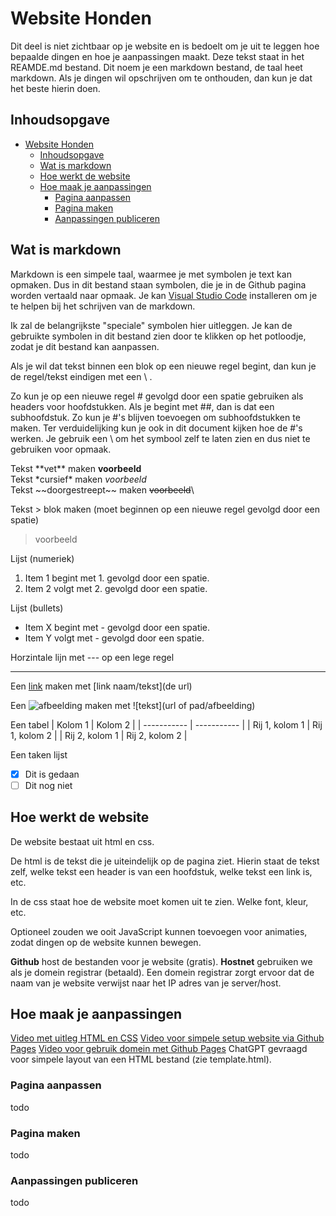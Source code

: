 # Website Honden

Dit deel is niet zichtbaar op je website en is bedoelt om je uit te leggen hoe bepaalde dingen en hoe je aanpassingen maakt.
Deze tekst staat in het REAMDE.md bestand. Dit noem je een markdown bestand, de taal heet markdown.
Als je dingen wil opschrijven om te onthouden, dan kun je dat het beste hierin doen.

## Inhoudsopgave

- [Website Honden](#website-honden)
  - [Inhoudsopgave](#inhoudsopgave)
  - [Wat is markdown](#wat-is-markdown)
  - [Hoe werkt de website](#hoe-werkt-de-website)
  - [Hoe maak je aanpassingen](#hoe-maak-je-aanpassingen)
    - [Pagina aanpassen](#pagina-aanpassen)
    - [Pagina maken](#pagina-maken)
    - [Aanpassingen publiceren](#aanpassingen-publiceren)

## Wat is markdown

Markdown is een simpele taal, waarmee je met symbolen je text kan opmaken.
Dus in dit bestand staan symbolen, die je in de Github pagina worden vertaald naar opmaak.
Je kan [Visual Studio Code](https://code.visualstudio.com/) installeren om je te helpen bij het schrijven van de markdown.

Ik zal de belangrijkste "speciale" symbolen hier uitleggen.
Je kan de gebruikte symbolen in dit bestand zien door te klikken op het potloodje, zodat je dit bestand kan aanpassen.

Als je wil dat tekst binnen een blok op een nieuwe regel begint, dan kun je de regel/tekst eindigen met een \ .

Zo kun je op een nieuwe regel \# gevolgd door een spatie gebruiken als headers voor hoofdstukken.
Als je begint met \#\#, dan is dat een subhoofdstuk. Zo kun je \#'s blijven toevoegen om subhoofdstukken te maken.
Ter verduidelijking kun je ook in dit document kijken hoe de \#'s werken.
Je gebruik een \ om het symbool zelf te laten zien en dus niet te gebruiken voor opmaak.

Tekst \*\*vet\*\* maken **voorbeeld**\
Tekst \*cursief\* maken *voorbeeld*\
Tekst \~\~doorgestreept\~\~ maken ~~voorbeeld~~\

Tekst \> blok maken (moet beginnen op een nieuwe regel gevolgd door een spatie)
> voorbeeld

Lijst (numeriek)

1. Item 1 begint met 1. gevolgd door een spatie.
2. Item 2 volgt met 2. gevolgd door een spatie.

Lijst (bullets)

- Item X begint met - gevolgd door een spatie.
- Item Y volgt met - gevolgd door een spatie.

Horzintale lijn met --- op een lege regel

---

Een [link](https://www.google.com) maken met \[link naam/tekst](de url)

Een ![afbeelding](https://www.markdownguide.org/assets/images/tux.png) maken met \!\[tekst](url of pad/afbeelding)

Een tabel
| Kolom 1 | Kolom 2 |
| ----------- | ----------- |
| Rij 1, kolom 1 | Rij 1, kolom 2 |
| Rij 2, kolom 1 | Rij 2, kolom 2 |

Een taken lijst

- [x] Dit is gedaan
- [ ] Dit nog niet

## Hoe werkt de website

De website bestaat uit html en css.

De html is de tekst die je uiteindelijk op de pagina ziet.
Hierin staat de tekst zelf, welke tekst een header is van een hoofdstuk, welke tekst een link is, etc.

In de css staat hoe de website moet komen uit te zien.
Welke font, kleur, etc.

Optioneel zouden we ooit JavaScript kunnen toevoegen voor animaties, zodat dingen op de website kunnen bewegen.

**Github** host de bestanden voor je website (gratis).
**Hostnet** gebruiken we als je domein registrar (betaald).
Een domein registrar zorgt ervoor dat de naam van je website verwijst naar het IP adres van je server/host.

## Hoe maak je aanpassingen

[Video met uitleg HTML en CSS](https://www.youtube.com/watch?v=G3e-cpL7ofc)
[Video voor simpele setup website via Github Pages](https://www.youtube.com/watch?v=OltY8JIaP-4)
[Video voor gebruik domein met Github Pages](https://www.youtube.com/watch?v=EX4w9hsduNA)
ChatGPT gevraagd voor simpele layout van een HTML bestand (zie template.html).

### Pagina aanpassen

todo

### Pagina maken

todo

### Aanpassingen publiceren

todo
